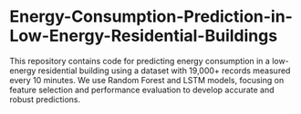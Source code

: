 # Energy-Consumption-Prediction-in-Low-Energy-Residential-Buildings
This repository contains code for predicting energy consumption in a low-energy residential building using a dataset with 19,000+ records measured every 10 minutes. We use Random Forest and LSTM models, focusing on feature selection and performance evaluation to develop accurate and robust predictions.
